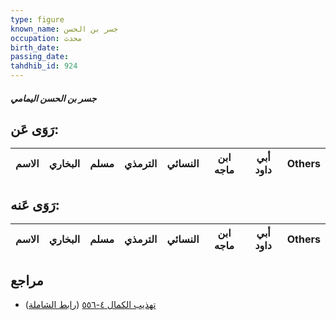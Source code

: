 ```yaml
---
type: figure
known_name: جسر بن الحسن
occupation: محدث
birth_date:
passing_date:
tahdhib_id: 924
---
```

##### جسر بن الحسن اليمامي

## رَوَى عَن:
| الاسم | البخاري | مسلم | الترمذي | النسائي | ابن ماجه | أبي داود | Others |
| ----- | ------- | ---- | ------- | ------- | -------- | -------- | ------ |
## رَوَى عَنه:
| الاسم | البخاري | مسلم | الترمذي | النسائي | ابن ماجه | أبي داود | Others |
| ----- | ------- | ---- | ------- | ------- | -------- | -------- | ------ |
## مراجع
- [تهذيب الكمال ٤-٥٥٦](obsidian://open?vault=Tahdhib-al-Kamal&file=Figures/٩٢٤-جسر%20بن%20الحسن%20اليمامي) ([رابط الشاملة](https://shamela.ws/book/3722/2070))